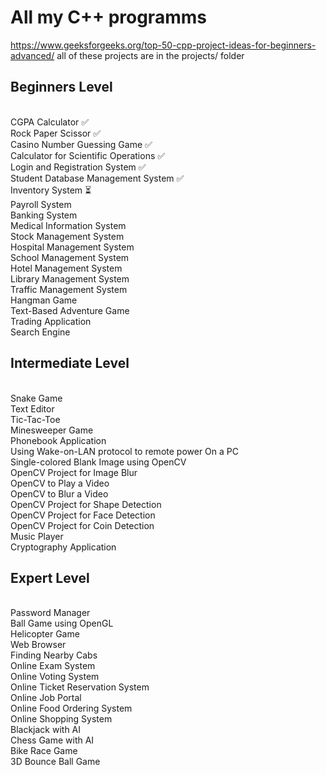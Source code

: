 # All my C++ programms

https://www.geeksforgeeks.org/top-50-cpp-project-ideas-for-beginners-advanced/
all of these projects are in the projects/ folder

## Beginners Level

<br/>CGPA Calculator &#x2705;
<br/>Rock Paper Scissor &#x2705;
<br/>Casino Number Guessing Game &#x2705;
<br/>Calculator for Scientific Operations &#x2705;
<br/>Login and Registration System &#x2705;
<br/>Student Database Management System &#x2705;
<br/>Inventory System &#x23F3;
<br/>Payroll System
<br/>Banking System
<br/>Medical Information System
<br/>Stock Management System
<br/>Hospital Management System
<br/>School Management System
<br/>Hotel Management System
<br/>Library Management System
<br/>Traffic Management System
<br/>Hangman Game
<br/>Text-Based Adventure Game
<br/>Trading Application
<br/>Search Engine

## Intermediate Level

<br/>Snake Game
<br/>Text Editor
<br/>Tic-Tac-Toe
<br/>Minesweeper Game
<br/>Phonebook Application
<br/>Using Wake-on-LAN protocol to remote power On a PC
<br/>Single-colored Blank Image using OpenCV
<br/>OpenCV Project for Image Blur
<br/>OpenCV to Play a Video
<br/>OpenCV to Blur a Video
<br/>OpenCV Project for Shape Detection
<br/>OpenCV Project for Face Detection
<br/>OpenCV Project for Coin Detection
<br/>Music Player
<br/>Cryptography Application

## Expert Level

<br/>Password Manager
<br/>Ball Game using OpenGL
<br/>Helicopter Game
<br/>Web Browser
<br/>Finding Nearby Cabs
<br/>Online Exam System
<br/>Online Voting System
<br/>Online Ticket Reservation System
<br/>Online Job Portal
<br/>Online Food Ordering System
<br/>Online Shopping System
<br/>Blackjack with AI
<br/>Chess Game with AI
<br/>Bike Race Game
<br/>3D Bounce Ball Game